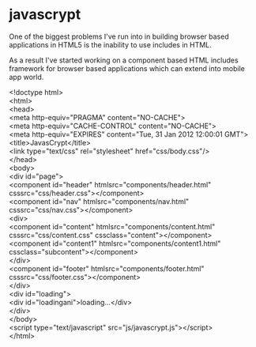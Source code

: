 javascrypt
==========

One of the biggest problems I've run into in building browser based applications in HTML5 is the inability to use includes in HTML.

As a result I've started working on a component based HTML includes framework for browser based applications which can extend into mobile app world.

&lt;!doctype html&gt;<br/>
&lt;html&gt;<br/>
	&lt;head&gt;<br/>
		&lt;meta http-equiv="PRAGMA" content="NO-CACHE"&gt;<br/>
		&lt;meta http-equiv="CACHE-CONTROL" content="NO-CACHE"&gt;<br/>
		&lt;meta http-equiv="EXPIRES" content="Tue, 31 Jan 2012 12:00:01 GMT"&gt;<br/>
		&lt;title&gt;JavasCrypt&lt;/title&gt;<br/>
		&lt;link type="text/css" rel="stylesheet" href="css/body.css"/&gt;<br/>
	&lt;/head&gt;<br/>
	&lt;body&gt;<br/>
		&lt;div id="page"&gt;<br/>
			&lt;component id="header" htmlsrc="components/header.html" csssrc="css/header.css"&gt;&lt;/component&gt;<br/>
			&lt;component id="nav" htmlsrc="components/nav.html" csssrc="css/nav.css"&gt;&lt;/component&gt;<br/>
			&lt;div&gt;<br/>
				&lt;component id="content" htmlsrc="components/content.html" csssrc="css/content.css" cssclass="content"&gt;&lt;/component&gt;<br/>
				&lt;component id="content1" htmlsrc="components/content1.html" cssclass="subcontent"&gt;&lt;/component&gt;<br/>
			&lt;/div&gt;<br/>
			&lt;component id="footer" htmlsrc="components/footer.html" csssrc="css/footer.css"&gt;&lt;/component&gt;<br/>
		&lt;/div&gt;<br/>
		&lt;div id="loading"&gt;<br/>
			&lt;div id="loadingani"&gt;loading...&lt;/div&gt;<br/>
		&lt;/div&gt;<br/>
	&lt;/body&gt;<br/>
	&lt;script type="text/javascript" src="js/javascrypt.js"&gt;&lt;/script&gt;<br/>
&lt;/html&gt;<br/>